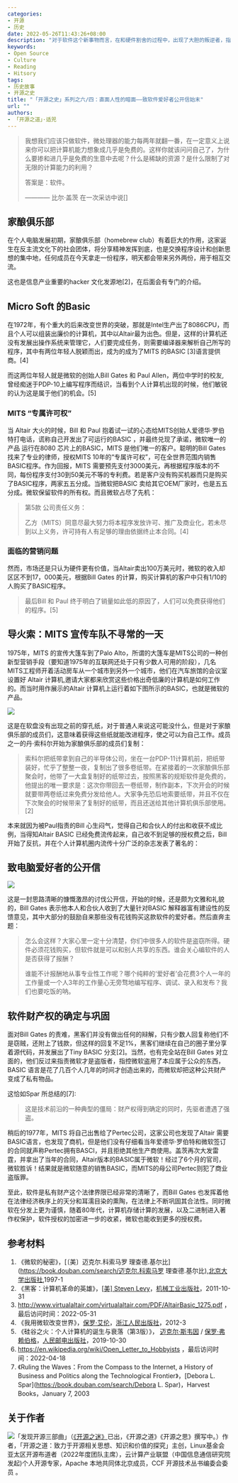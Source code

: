 ```yaml
---
categories:
- 开源
- 历史
date: 2022-05-26T11:43:26+08:00
description: "对于软件这个新事物而言，在和硬件割舍的过程中，出现了大胆的叛逆者，指出了其中不合理的地方，虽然在商业中的许可仍然是像商业公司那样签订合同的方式来售卖，但是我们能够在重大事件中，看到其中的矛盾和冲突，也预示着未来的商机，以及最后针对最终用户许可同意书EULA的出现打好了伏笔。"
keywords:
- Open Source
- Culture
- Reading
- Hitsory
tags:
- 历史故事
- 开源之史
title: "「开源之史」系列之六/四：直面人性的暗面——致软件爱好者公开信始末"
url: ""
authors:
- 「开源之道」·适兕
---
```


> 我想我们应该只做软件，微处理器的能力每两年就翻一番，在一定意义上说来你可以把计算机能力想象成几乎是免费的。这样你就该问问自己了，为什么要掺和进几乎是免费的生意中去呢？什么是稀缺的资源？是什么限制了对无限的计算能力的利用？
>
> 答案是：软件。
>
>  ———— 比尔·盖茨 在一次采访中说[]

## 家酿俱乐部

 在个人电脑发展初期，家酿俱乐部（homebrew club）有着巨大的作用，这家诞生在反主流文化下的社会团体，将分享精神发挥到底，也是交换程序设计和创新思想的集中地，任何成员在今天拿走一份程序，明天都会带来另外两份，用于相互交流。

这也是信息产业重要的hacker 文化发源地[2]，在后面会有专门的介绍。

## Micro Soft 的Basic 

在1972年，有个重大的后来改变世界的突破，那就是Intel生产出了8086CPU，而且个人可以组装出廉价的计算机，其中以Altair最为出色。但是，这样的计算机还没有发展出操作系统来管理它，人们要完成任务，则需要编译器来解析自己所写的程序，其中有两位年轻人脱颖而出，成为的成为了MITS 的BASIC [3]语言提供商。[4]

而这两位年轻人就是微软的创始人Bill Gates 和 Paul Allen，两位中学时的校友, 曾经痴迷于PDP-10上编写程序而结识，当看到个人计算机出现的时候，他们敏锐的认为这是属于他们的机会。[5]

### MITS “专属许可权”

当 Altair 大火的时候，Bill 和 Paul 抱着试一试的心态给MITS创始人爱德华·罗伯特打电话，谎称自己开发出了可运行的BASIC ，并最终兑现了承诺，微软唯一的产品 运行在8080 芯片上的BASIC，MITS 是他们唯一的客户。聪明的Bill Gates 找来了专业的律师，授权MITS 10年的“专属许可权”，可在全世界范围内销售BASIC程序。作为回报，MITS 需要预先支付3000美元，再根据程序版本的不同，每份程序支付30到50美元不等的专利费。若是客户没有购买机器而只是购买了BASIC程序，两家五五分成。当微软把BASIC 卖给其它OEM厂家时，也是五五分成。微软保留软件的所有权。而且微软占尽了先机：

> 第5款  公司责任义务：
>
> 乙方（MITS）同意尽最大努力将本程序发放许可、推广及商业化，若未尽到以上义务，许可持有人有足够的理由依据终止本合同。[4]

### 面临的营销问题

然而，市场还是只认为硬件更有价值，当Altair卖出100万美元时，微软的收入却区区不到17，000美元，根据Bill Gates 的计算，购买计算机的客户中只有1/10的人购买了BASIC程序。

> 最后Bill 和 Paul 终于明白了销量如此低的原因了，人们可以免费获得他们的程序。[5]

## 导火索：MITS  宣传车队不寻常的一天

1975年，MITS 的宣传大篷车到了Palo Alto，所谓的大篷车是MITS公司的一种创新型营销手段（要知道1975年的互联网还处于只有少数人可用的阶段），几名MITS工程师开着活动房车从一个城市到另外一个城市，他们在汽车旅馆的会议室设置好 Altair 计算机,邀请大家都来欣赏这些价格出奇低廉的计算机是如何工作的。而当时用作展示的Altair 计算机上运行着如下图所示的BASIC，也就是微软的产品。

![](https://upload.wikimedia.org/wikipedia/commons/9/9a/Altair_BASIC_Paper_Tape.jpg)

这是在软盘没有出现之前的穿孔纸，对于普通人来说这可能没什么，但是对于家酿俱乐部的成员们，这意味着获得这些纸就能改进程序，使之可以为自己工作。成员之一的丹·索科尔开始为家酿俱乐部的成员们复制：

> 索科尔把纸带拿到自己的半导体公司，坐在一台PDP-11计算机前，把纸带装好，忙乎了整整一夜，复制出了很多卷纸带。在紧接着的一次家酿俱乐部聚会时，他带了一大盒复制好的纸带过去，按照黑客的规矩软件是免费的，他提出的唯一要求是：这次你带回去一卷纸带，制作副本，下次开会的时候就要带两卷纸过来免费分发给他人。大家争先恐后地索要纸带，并且不仅在下次聚会的时候带来了复制好的纸带，而且还送给其他计算机俱乐部使用。[2]

本来就因为被Paul指责的Bill 心生闷气，觉得自己和合伙人的付出和收获不成比例，当得知Altair BASIC 已经免费流传起来，自己收不到足够的授权费之后，Bill 开始了反抗，并在个人计算机圈内流传十分广泛的杂志发表了著名的：

## 致电脑爱好者的公开信

![](https://upload.wikimedia.org/wikipedia/commons/thumb/f/f9/Bill_Gates_Letter_to_Hobbyists_ocr.pdf/page1-463px-Bill_Gates_Letter_to_Hobbyists_ocr.pdf.jpg)

这是一封思路清晰的慷慨激昂的讨伐公开信，开始的时候，还是颇为文雅和礼貌的，Bill Gates 表示他本人和合伙人收到了大量针对BASIC 解释器富有建设性的反馈意见，其中大部分的鼓励自来那些没有花钱购买这款软件的爱好者。然后直奔主题：

> 怎么会这样？大家心里一定十分清楚，你们中很多人的软件是盗窃所得。硬件必须花钱购买，但软件就是可以和别人共享的东西。谁会关心编软件的人是否获得了报酬？
>
> 谁能不计报酬地从事专业性工作呢？哪个纯粹的‘爱好者’会花费3个人一年的工作量或一个人3年的工作量心无旁骛地编写程序、调试、录入和发布？我们也要吃饭的呐。

## 软件财产权的确定与巩固

面对Bill Gates 的责难，黑客们并没有做出任何的辩解，只有少数人回复称他们不是窃贼，还附上了钱款，但这样的回复不足1%，黑客们继续在自己的圈子里分享着源代码，并发展出了Tiny BASIC 分支[2]。当然，也有完全站在Bill Gates 对立面的，他们反过来指责微软才是盗版者，指控微软盗用了本应属于公众的东西，BASIC 语言是花了几百个人几年的时间才创造出来的，而微软却把这种公共财产变成了私有物品。

这恰如Spar 所总结的[7]:

> 这是技术前沿的一种典型的僵局：财产权得到确定的同时，先驱者遭遇了强盗。

稍后的1977年，MITS 将自己出售给了Pertec公司，这家公司也发现了Altair 需要BASIC语言，也发现了商机，但是他们没有仔细看当年爱德华·罗伯特和微软签订的合同就声称Pertec拥有BASCI，并且拒绝其他生产商使用。盖茨再次大发雷霆，并拿出了当年的合同，Altair版本的BASIC属于微软！经过了6个月的官司，微软胜诉！结果就是微软随意的销售BASIC，而MITS的母公司Pertec则犯了商业盗版罪。

至此，软件是私有财产这个法律界限已经非常的清晰了，而Bill Gates 也发挥着他在法律经济秩序上的天分和耳濡目染的熏陶，在法律上不断巩固其合法性。同时微软在分发上更为谨慎，随着80年代，计算机存储计算的发展，以及二进制进入著作权保护，软件授权的加密进一步的收紧，微软也能收到更多的授权费。

## 参考材料

1. 《微软的秘密》，[〔美〕迈克尔.科索马罗 理查德.基尔比](https://book.douban.com/search/迈克尔.科索马罗 理查德.基尔比),[北京大学出版社](https://book.douban.com/press/2690),1997-1
2. 《黑客：计算机革命的英雄》，[[美\] Steven Levy](https://book.douban.com/author/646670)，[机械工业出版社](https://book.douban.com/press/2793)，2011-10-31
3. http://www.virtualaltair.com/virtualaltair.com/PDF/AltairBasic_1275.pdf ，最后访问时间：2022-05-31
4. 《我用微软改变世界》，[保罗·艾伦](https://book.douban.com/search/保罗·艾伦)，[浙江人民出版社](https://book.douban.com/press/2507)，2012-3
5.  《硅谷之火：个人计算机的诞生与衰落（第3版）》， [迈克尔·斯韦因](https://book.douban.com/search/迈克尔·斯韦因) / [保罗·弗赖伯格](https://book.douban.com/search/保罗·弗赖伯格)，[人民邮电出版社](https://book.douban.com/press/2609)，2019-10-30
6. https://en.wikipedia.org/wiki/Open_Letter_to_Hobbyists ，最后访问时间：2022-04-18
7. 《Ruling the Waves：From the Compass to the Internet, a History of Business and Politics along the Technological Frontier》，[Debora L. Spar](https://book.douban.com/search/Debora L. Spar)，Harvest Books，January 7, 2003

## 关于作者

![](/public/kuosi-face-of-os.png)「发现开源三部曲」（[《开源之迷》](posts/book-of-open-source/the-fascinating-of-open-source/)已出，《开源之道》《开源之思》撰写中。）作者，「开源之道：致力于开源相关思想、知识和价值的探究」主创，Linux基金会亚太区开源布道者（2022年度团队主席），云计算产业联盟（中国信息通信研究院发起)个人开源专家，Apache 本地共同体北京成员，CCF 开源技术丛书编委会委员 。
